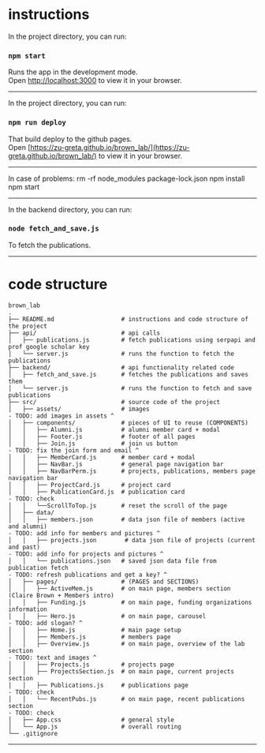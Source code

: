 # instructions
In the project directory, you can run:

### `npm start`

Runs the app in the development mode.\
Open [http://localhost:3000](http://localhost:3000) to view it in your browser.

---

In the project directory, you can run:

### `npm run deploy`

That build deploy to the github pages.\
Open [https://zu-greta.github.io/brown_lab/](https://zu-greta.github.io/brown_lab/) to view it in your browser.

---

In case of problems:
rm -rf node_modules package-lock.json
npm install
npm start

---

In the backend directory, you can run:

### `node fetch_and_save.js`

To fetch the publications.

---

# code structure

```
brown_lab
.
├── README.md                   # instructions and code structure of the project
├── api/                        # api calls 
│   ├── publications.js         # fetch publications using serpapi and prof google scholar key
│   └── server.js               # runs the function to fetch the publications
├── backend/                    # api functionality related code
│   ├── fetch_and_save.js       # fetches the publications and saves them
│   └── server.js               # runs the function to fetch and save publications
├── src/                        # source code of the project
│   ├── assets/                 # images
- TODO: add images in assets ^
│   ├── components/             # pieces of UI to reuse (COMPONENTS)
│   │   ├── Alumni.js           # alumni member card + modal
│   │   ├── Footer.js           # footer of all pages
│   │   ├── Join.js             # join us button
- TODO: fix the join form and email ^
│   │   ├── MemberCard.js       # member card + modal
│   │   ├── NavBar.js           # general page navigation bar
│   │   ├── NavBarPerm.js       # projects, publications, members page navigation bar
│   │   ├── ProjectCard.js      # project card
│   │   ├── PublicationCard.js  # publication card
- TODO: check 
│   │   └──ScrollToTop.js       # reset the scroll of the page
│   ├── data/
│   │   ├── members.json        # data json file of members (active and alumni)
- TODO: add info for members and pictures ^
│   │   ├── projects.json        # data json file of projects (current and past)
- TODO: add info for projects and pictures ^
│   │   └── publications.json   # saved json data file from publication fetch
- TODO: refresh publications and get a key? ^
│   ├── pages/                  # (PAGES and SECTIONS)
│   │   ├── ActiveMem.js        # on main page, members section (Claire Brown + Members intro)
│   │   ├── Funding.js          # on main page, funding organizations information
│   │   ├── Hero.js             # on main page, carousel
- TODO: add slogan? ^
│   │   ├── Home.js             # main page setup
│   │   ├── Members.js          # members page
│   │   ├── Overview.js         # on main page, overview of the lab section
- TODO: text and images ^
│   │   ├── Projects.js         # projects page
│   │   ├── ProjectsSection.js  # on main page, current projects section
│   │   ├── Publications.js     # publications page
- TODO: check 
│   │   └── RecentPubs.js       # on main page, recent publications section
- TODO: check 
│   ├── App.css                 # general style
│   └── App.js                  # overall routing
└── .gitignore

```

---